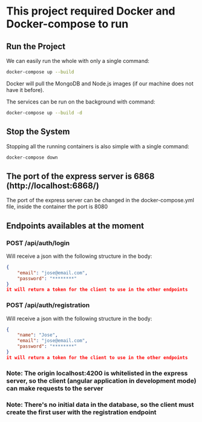 # This project required Docker and Docker-compose to run

## Run the Project
We can easily run the whole with only a single command:
```bash
docker-compose up --build
```

Docker will pull the MongoDB and Node.js images (if our machine does not have it before).

The services can be run on the background with command:
```bash
docker-compose up --build -d
```

## Stop the System
Stopping all the running containers is also simple with a single command:
```bash
docker-compose down
```
## The port of the express server is 6868 (http://localhost:6868/)
The port of the express server can be changed in the docker-compose.yml file, inside the container the port is 8080

## Endpoints availables at the moment
### POST /api/auth/login
Will receive a json with the following structure in the body:
```json
{
    "email": "jose@email.com",
    "password": "********"
}
it will return a token for the client to use in the other endpoints
```
### POST /api/auth/registration
Will receive a json with the following structure in the body:
```json
{
    "name": "Jose",
    "email": "jose@email.com",
    "password": "********"
}
it will return a token for the client to use in the other endpoints
```

### Note: The origin localhost:4200 is whitelisted in the express server, so the client (angular application in development mode) can make requests to the server

### Note: There's no initial data in the database, so the client must create the first user with the registration endpoint